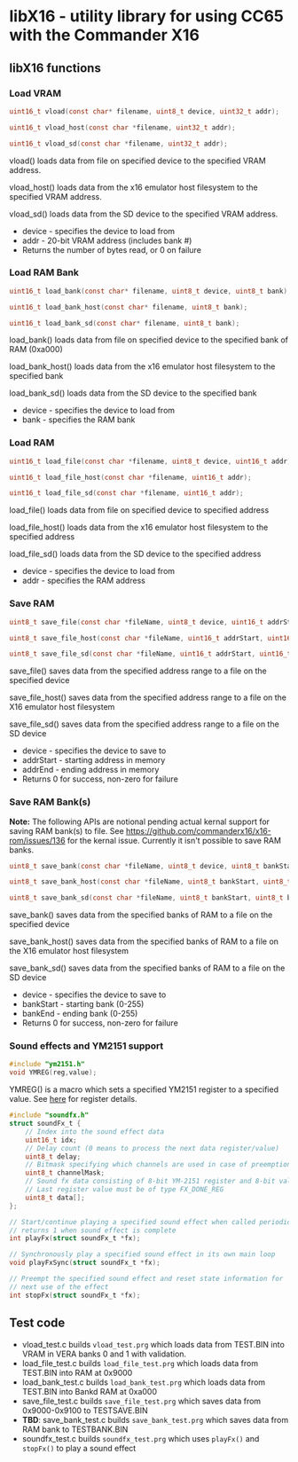 # libX16 - utility library for using CC65 with the Commander X16

## libX16 functions

### Load VRAM
```c
uint16_t vload(const char* filename, uint8_t device, uint32_t addr);

uint16_t vload_host(const char *filename, uint32_t addr);

uint16_t vload_sd(const char *filename, uint32_t addr);
```

vload() loads data from file on specified device to the specified VRAM address.

vload_host() loads data from the x16 emulator host filesystem to the specified VRAM address.

vload_sd() loads data from the SD device to the specified VRAM address.

- device - specifies the device to load from
- addr - 20-bit VRAM address (includes bank #)
- Returns the number of bytes read, or 0 on failure

### Load RAM Bank
```c
uint16_t load_bank(const char* filename, uint8_t device, uint8_t bank);

uint16_t load_bank_host(const char* filename, uint8_t bank);

uint16_t load_bank_sd(const char* filename, uint8_t bank);
```
load_bank() loads data from file on specified device to the specified bank of RAM (0xa000)

load_bank_host() loads data from the x16 emulator host filesystem to the specified bank

load_bank_sd() loads data from the SD device to the specified bank

- device - specifies the device to load from
- bank - specifies the RAM bank

### Load RAM
```c
uint16_t load_file(const char *filename, uint8_t device, uint16_t addr);

uint16_t load_file_host(const char *filename, uint16_t addr);

uint16_t load_file_sd(const char *filename, uint16_t addr);
```

load_file() loads data from file on specified device to specified address

load_file_host() loads data from the x16 emulator host filesystem to the specified address

load_file_sd() loads data from the SD device to the specified address

- device - specifies the device to load from
- addr - specifies the RAM address

### Save RAM
```c
uint8_t save_file(const char *fileName, uint8_t device, uint16_t addrStart, uint16_t addrEnd);

uint8_t save_file_host(const char *fileName, uint16_t addrStart, uint16_t addrEnd);

uint8_t save_file_sd(const char *fileName, uint16_t addrStart, uint16_t addrEnd);
```

save_file() saves data from the specified address range to a file on the specified device

save_file_host() saves data from the specified address range to a file on the X16 emulator host filesystem

save_file_sd() saves data from the specified address range to a file on the SD device

- device - specifies the device to save to
- addrStart - starting address in memory
- addrEnd - ending address in memory
- Returns 0 for success, non-zero for failure

### Save RAM Bank(s)
**Note:** The following APIs are notional pending actual kernal support for saving RAM bank(s) to file. See https://github.com/commanderx16/x16-rom/issues/136 for the kernal issue. Currently it isn't possible to save RAM banks.

```c
uint8_t save_bank(const char *fileName, uint8_t device, uint8_t bankStart, uint8_t bankEnd);

uint8_t save_bank_host(const char *fileName, uint8_t bankStart, uint8_t bankEnd);

uint8_t save_bank_sd(const char *fileName, uint8_t bankStart, uint8_t bankEnd);
```
save_bank() saves data from the specified banks of RAM to a file on the specified device

save_bank_host() saves data from the specified banks of RAM to a file on the X16 emulator host filesystem

save_bank_sd() saves data from the specified banks of RAM to a file on the SD device

- device - specifies the device to save to
- bankStart - starting bank (0-255)
- bankEnd - ending bank (0-255)
- Returns 0 for success, non-zero for failure

### Sound effects and YM2151 support
```c
#include "ym2151.h"
void YMREG(reg,value);
```
YMREG() is a macro which sets a specified YM2151 register to a specified value. See [here](https://http://www.cx5m.net/fmunit.htm) for register details.

```c
#include "soundfx.h"
struct soundFx_t {
    // Index into the sound effect data
    uint16_t idx;
    // Delay count (0 means to process the next data register/value)
    uint8_t delay;
    // Bitmask specifying which channels are used in case of preemption
    uint8_t channelMask;
    // Sound fx data consisting of 8-bit YM-2151 register and 8-bit value
    // Last register value must be of type FX_DONE_REG
    uint8_t data[];
};

// Start/continue playing a specified sound effect when called periodically from the main loop
// returns 1 when sound effect is complete
int playFx(struct soundFx_t *fx);

// Synchronously play a specified sound effect in its own main loop
void playFxSync(struct soundFx_t *fx);

// Preempt the specified sound effect and reset state information for 
// next use of the effect
int stopFx(struct soundFx_t *fx);
```

## Test code
- vload_test.c builds `vload_test.prg` which loads data from TEST.BIN into VRAM in VERA banks 0 and 1 with validation.
- load_file_test.c builds `load_file_test.prg` which loads data from TEST.BIN into RAM at 0x9000
- load_bank_test.c builds `load_bank_test.prg` which loads data from TEST.BIN into Bankd RAM at 0xa000
- save_file_test.c builds `save_file_test.prg` which saves data from 0x9000-0x9100 to TESTSAVE.BIN
- **TBD**: save_bank_test.c builds `save_bank_test.prg` which saves data from RAM bank to TESTBANK.BIN
- soundfx_test.c builds `soundfx_test.prg` which uses `playFx()` and `stopFx()` to play a sound effect